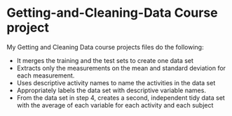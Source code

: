 # Getting-and-Cleaning-Data Course project
My Getting and Cleaning Data course projects files do the following:

- It merges the training and the test sets to create one data set
- Extracts only the measurements on the mean and standard deviation for each measurement.
- Uses descriptive activity names to name the activities in the data set
- Appropriately labels the data set with descriptive variable names.
- From the data set in step 4, creates a second, independent tidy data set with the average of each variable for each activity and each subject


